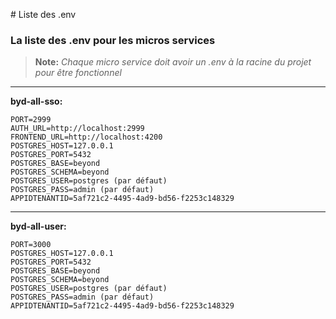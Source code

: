 ﻿﻿﻿﻿# Liste des .env
### La liste des .env pour les micros services
> **Note:** *Chaque micro service doit avoir un .env à la racine du projet pour être fonctionnel*

-----
**byd-all-sso:**

	PORT=2999
	AUTH_URL=http://localhost:2999
	FRONTEND_URL=http://localhost:4200
	POSTGRES_HOST=127.0.0.1
	POSTGRES_PORT=5432
	POSTGRES_BASE=beyond
	POSTGRES_SCHEMA=beyond
	POSTGRES_USER=postgres (par défaut)
	POSTGRES_PASS=admin (par défaut)
	APPIDTENANTID=5af721c2-4495-4ad9-bd56-f2253c148329
-----
**byd-all-user:**

	PORT=3000
	POSTGRES_HOST=127.0.0.1
	POSTGRES_PORT=5432
	POSTGRES_BASE=beyond
	POSTGRES_SCHEMA=beyond
	POSTGRES_USER=postgres (par défaut)
	POSTGRES_PASS=admin (par défaut)
	APPIDTENANTID=5af721c2-4495-4ad9-bd56-f2253c148329

